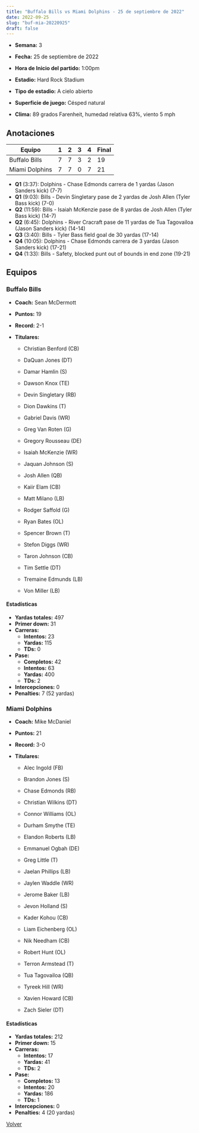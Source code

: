 ```yaml
---
title: "Buffalo Bills vs Miami Dolphins - 25 de septiembre de 2022"
date: 2022-09-25
slug: "buf-mia-20220925"
draft: false
---
```


* **Semana:** 3
* **Fecha:** 25 de septiembre de 2022

* **Hora de Inicio del partido:** 1:00pm
* **Estadio:** Hard Rock Stadium
* **Tipo de estadio:** A cielo abierto
* **Superficie de juego:** Césped natural
* **Clima:** 89 grados Farenheit, humedad relativa 63%, viento 5 mph





## Anotaciones
| Equipo | 1 | 2 | 3 | 4 | Final |
|--------|---|---|---|---|-------|
| Buffalo Bills  | 7 | 7 | 3 | 2  | 19 |
| Miami Dolphins  | 7 | 7 | 0 | 7  | 21 |
* **Q1** (3:37): Dolphins - Chase Edmonds carrera de 1 yardas (Jason Sanders kick) (7-7)
* **Q1** (9:03): Bills - Devin Singletary pase de 2 yardas de Josh Allen (Tyler Bass kick) (7-0)
* **Q2** (11:59): Bills - Isaiah McKenzie pase de 8 yardas de Josh Allen (Tyler Bass kick) (14-7)
* **Q2** (6:45): Dolphins - River Cracraft pase de 11 yardas de Tua Tagovailoa (Jason Sanders kick) (14-14)
* **Q3** (3:40): Bills - Tyler Bass field goal de 30 yardas (17-14)
* **Q4** (10:05): Dolphins - Chase Edmonds carrera de 3 yardas (Jason Sanders kick) (17-21)
* **Q4** (1:33): Bills - Safety, blocked punt out of bounds in end zone (19-21)


## Equipos


### Buffalo Bills
* **Coach:** Sean McDermott
* **Puntos:** 19
* **Record:** 2-1
* **Titulares:** 

  * Christian Benford (CB) 

  * DaQuan Jones (DT) 

  * Damar Hamlin (S) 

  * Dawson Knox (TE) 

  * Devin Singletary (RB) 

  * Dion Dawkins (T) 

  * Gabriel Davis (WR) 

  * Greg Van Roten (G) 

  * Gregory Rousseau (DE) 

  * Isaiah McKenzie (WR) 

  * Jaquan Johnson (S) 

  * Josh Allen (QB) 

  * Kaiir Elam (CB) 

  * Matt Milano (LB) 

  * Rodger Saffold (G) 

  * Ryan Bates (OL) 

  * Spencer Brown (T) 

  * Stefon Diggs (WR) 

  * Taron Johnson (CB) 

  * Tim Settle (DT) 

  * Tremaine Edmunds (LB) 

  * Von Miller (LB) 

#### Estadísticas
* **Yardas totales:** 497
* **Primer down:** 31
* **Carreras:**
  * **Intentos:** 23
  * **Yardas:** 115
  * **TDs:** 0
* **Pase:**
  * **Completos:** 42
  * **Intentos:** 63
  * **Yardas:** 400
  * **TDs:** 2
* **Intercepciones:** 0
* **Penalties:** 7 (52 yardas)

### Miami Dolphins
* **Coach:** Mike McDaniel
* **Puntos:** 21
* **Record:** 3-0
* **Titulares:** 

  * Alec Ingold (FB) 

  * Brandon Jones (S) 

  * Chase Edmonds (RB) 

  * Christian Wilkins (DT) 

  * Connor Williams (OL) 

  * Durham Smythe (TE) 

  * Elandon Roberts (LB) 

  * Emmanuel Ogbah (DE) 

  * Greg Little (T) 

  * Jaelan Phillips (LB) 

  * Jaylen Waddle (WR) 

  * Jerome Baker (LB) 

  * Jevon Holland (S) 

  * Kader Kohou (CB) 

  * Liam Eichenberg (OL) 

  * Nik Needham (CB) 

  * Robert Hunt (OL) 

  * Terron Armstead (T) 

  * Tua Tagovailoa (QB) 

  * Tyreek Hill (WR) 

  * Xavien Howard (CB) 

  * Zach Sieler (DT) 

#### Estadísticas
* **Yardas totales:** 212
* **Primer down:** 15
* **Carreras:**
  * **Intentos:** 17
  * **Yardas:** 41
  * **TDs:** 2
* **Pase:**
  * **Completos:** 13
  * **Intentos:** 20
  * **Yardas:** 186
  * **TDs:** 1
* **Intercepciones:** 0
* **Penalties:** 4 (20 yardas)


[Volver](/historia/2022)
